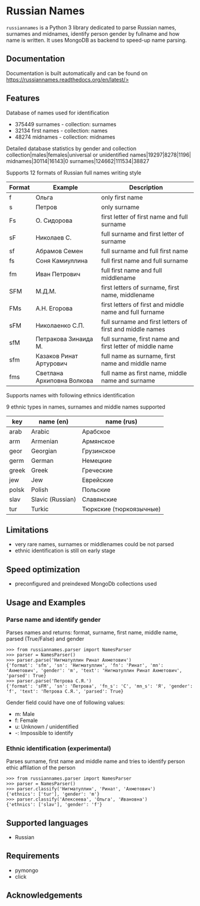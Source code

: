 
# Russian Names


`russiannames` is a Python 3 library dedicated to parse Russian names, surnames and midnames, identify person gender by fullname and how name is written. It uses MongoDB as backend to speed-up name parsing.



## Documentation

Documentation is built automatically and can be found on
https://russiannames.readthedocs.org/en/latest/>

## Features

Database of names used for identification

* 375449 surnames - collection: surnames
* 32134 first names - collection: names
* 48274 midnames - collection: midnames

Detailed database statistics by gender and collection
collection|males|females|universal or unidentified
names|19297|8278|1196|
midnames|30114|16143|0
surnames|124662|111534|38827


Supports 12 formats of Russian full names writing style

| Format | Example        | Description  |
| ------ | -------------- | ------------ |
| f | Ольга | only first name |
| s | Петров | only surname |
| Fs | О. Сидорова | first letter of first name and full surname |
| sF | Николаев С. | full surname and first letter of surname |
| sf | Абрамов Семен | full surname and full first name |
| fs | Соня Камиуллина | full first name and full surname |
| fm | Иван Петрович | full first name and full middlename |
| SFM | М.Д.М. | first letters of surname, first name, middlename |
| FMs | А.Н. Егорова | first letters of first and middle name and full furname |
| sFM | Николаенко С.П. | full surname and first letters of first and middle names |
| sfM | Петракова Зинаида М. | full surname, first name and first letter of middle name |
| sfm | Казаков Ринат Артурович | full name as surname, first name and middle name |
| fms | Светлана Архиповна Волкова | full name as first name, middle name and surname |


Supports names with following ethnics identification

9 ethnic types in names, surnames and middle names supported

| key  | name (en) | name (rus)
| ---- | --------- | ----------
| arab | Arabic     | Арабское
| arm  | Armenian     | Армянское
| geor | Georgian     | Грузинское
| germ | German     | Немецкие
| greek | Greek    | Греческие
| jew  | Jew      | Еврейские
| polsk | Polish    | Польские
| slav | Slavic (Russian) | Славянские
| tur  | Turkic | Тюркские (тюркоязычные)


## Limitations

* very rare names, surnames or middlenames could be not parsed 
* ethnic identification is still on early stage


## Speed optimization

* preconfigured and preindexed MongoDb collections used


## Usage and Examples

### Parse name and identify gender

Parses names and returns: format, surname, first name, middle name, parsed (True/False) and gender 

    >>> from russiannames.parser import NamesParser
    >>> parser = NamesParser()
    >>> parser.parse('Нигматуллин Ринат Ахметович')
    {'format': 'sfm', 'sn': 'Нигматуллин', 'fn': 'Ринат', 'mn': 'Ахметович', 'gender': 'm', 'text': 'Нигматуллин Ринат Ахметович', 'parsed': True}
    >>> parser.parse('Петрова C.Я.')
    {'format': 'sFM', 'sn': 'Петрова', 'fn_s': 'C', 'mn_s': 'Я', 'gender': 'f', 'text': 'Петрова C.Я.', 'parsed': True}

Gender field could have one of following values:

* m: Male
* f: Female
* u: Unknown / unidentified
* -: Impossible to identify
    
### Ethnic identification (experimental)
Parses surname, first name and middle name and tries to identify person ethic affilation of the person

    >>> from russiannames.parser import NamesParser
    >>> parser = NamesParser()
    >>> parser.classify('Нигматуллин', 'Ринат', 'Ахметович')
    {'ethnics': ['tur'], 'gender': 'm'}
    >>> parser.classify('Алексеева', 'Ольга', 'Ивановна')
    {'ethnics': ['slav'], 'gender': 'f'}




## Supported languages
* Russian



## Requirements
* pymongo
* click


## Acknowledgements
